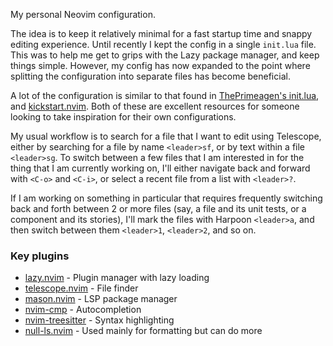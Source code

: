 My personal Neovim configuration.

The idea is to keep it relatively minimal for a fast startup time and snappy editing experience. Until recently I kept the config in a single `init.lua` file. This was to help me get to grips with the Lazy package manager, and keep things simple. However, my config has now expanded to the point where splitting the configuration into separate files has become beneficial.

A lot of the configuration is similar to that found in [ThePrimeagen's init.lua](https://github.com/ThePrimeagen/init.lua), and [kickstart.nvim](https://github.com/nvim-lua/kickstart.nvim). Both of these are excellent resources for someone looking to take inspiration for their own configurations.

My usual workflow is to search for a file that I want to edit using Telescope, either by searching for a file by name `<leader>sf`, or by text within a file `<leader>sg`. To switch between a few files that I am interested in for the thing that I am currently working on, I'll either navigate back and forward with `<C-o>` and `<C-i>`, or select a recent file from a list with `<leader>?`.

If I am working on something in particular that requires frequently switching back and forth between 2 or more files (say, a file and its unit tests, or a component and its stories), I'll mark the files with Harpoon `<leader>a`, and then switch between them `<leader>1`, `<leader>2`, and so on.

### Key plugins

- [lazy.nvim](https://github.com/folke/lazy.nvim) - Plugin manager with lazy loading
- [telescope.nvim](https://github.com/nvim-telescope/telescope.nvim) - File finder
- [mason.nvim](https://github.com/williamboman/mason.nvim) - LSP package manager
- [nvim-cmp](https://github.com/hrsh7th/nvim-cmp) - Autocompletion
- [nvim-treesitter](https://github.com/nvim-treesitter/nvim-treesitter) - Syntax highlighting
- [null-ls.nvim](https://github.com/jose-elias-alvarez/null-ls.nvim) - Used mainly for formatting but can do more
